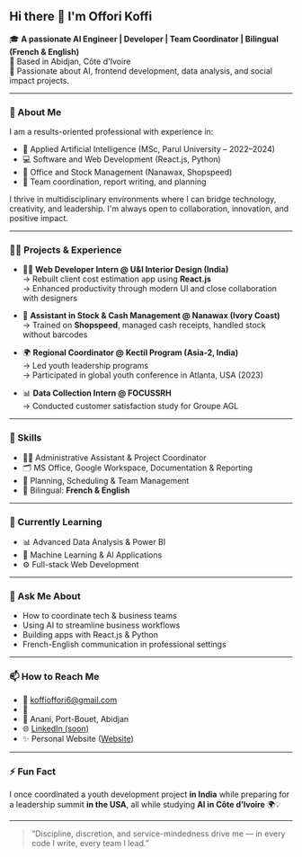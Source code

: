 ## Hi there 👋 I'm Offori Koffi

🎓 **A passionate AI Engineer | Developer | Team Coordinator | Bilingual (French & English)**  
📍 Based in Abidjan, Côte d'Ivoire  
💼 Passionate about AI, frontend development, data analysis, and social impact projects.

---

### 🚀 About Me

I am a results-oriented professional with experience in:

- 🧠 Applied Artificial Intelligence (MSc, Parul University – 2022–2024)
- 💻 Software and Web Development (React.js, Python)
- 🧾 Office and Stock Management (Nanawax, Shopspeed)
- 🤝 Team coordination, report writing, and planning

I thrive in multidisciplinary environments where I can bridge technology, creativity, and leadership. I'm always open to collaboration, innovation, and positive impact.

---

### 👨‍💻 Projects & Experience

- 🧑‍🎨 **Web Developer Intern @ U&I Interior Design (India)**  
  → Rebuilt client cost estimation app using **React.js**  
  → Enhanced productivity through modern UI and close collaboration with designers

- 🏪 **Assistant in Stock & Cash Management @ Nanawax (Ivory Coast)**  
  → Trained on **Shopspeed**, managed cash receipts, handled stock without barcodes

- 🌍 **Regional Coordinator @ Kectil Program (Asia-2, India)**  
  → Led youth leadership programs  
  → Participated in global youth conference in Atlanta, USA (2023)

- 📊 **Data Collection Intern @ FOCUSSRH**  
  → Conducted customer satisfaction study for Groupe AGL

---

### 🧰 Skills

- 🧑‍💼 Administrative Assistant & Project Coordinator  
- 🗂️ MS Office, Google Workspace, Documentation & Reporting  
- 📅 Planning, Scheduling & Team Management  
- 💬 Bilingual: **French & English**

---

### 🌱 Currently Learning

- 📊 Advanced Data Analysis & Power BI  
- 🧠 Machine Learning & AI Applications  
- ⚙️ Full-stack Web Development

---

### 💬 Ask Me About

- How to coordinate tech & business teams  
- Using AI to streamline business workflows  
- Building apps with React.js & Python  
- French-English communication in professional settings

---

### 📫 How to Reach Me

- 📧 koffioffori6@gmail.com  
- 📱 
- 📍 Anani, Port-Bouet, Abidjan  
- 🌐 [LinkedIn (soon)](https://www.linkedin.com/in/offori-christian-charles/)  
- ✨ Personal Website ([Website](https://tinyurl.com/27eb2t7x))

---

### ⚡ Fun Fact

I once coordinated a youth development project **in India** while preparing for a leadership summit **in the USA**, all while studying **AI in Côte d’Ivoire** 🌍💡

---

> “Discipline, discretion, and service-mindedness drive me — in every code I write, every team I lead.”

